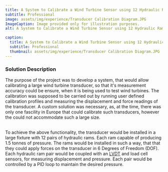```yaml
---
title: A System to Calibrate a Wind Turbine Sensor using 12 Hydraulic Rams
subtitle: Professional
image: assets/img/experience/Transducer Calibration Diagram.JPG
ImageCaption: Image provided only for illustration purposes.
alt: A System to Calibrate a Wind Turbine Sensor using 12 Hydraulic Rams

caption:
  title: A System to Calibrate a Wind Turbine Sensor using 12 Hydraulic Rams
  subtitle: Professional
  thumbnail: assets/img/experience/Transducer Calibration Diagram.JPG
---
```

### Solution Description

The purpose of the project was to develop a system, that would allow calibrating a large wind turbine transducer, so that it's measurement accuracy could be ensure, when it is being used to test wind turbines.
The calibration was supposed to be carried out by running user defined calibration profiles and measuring the displacement and force readings of the transducer. 
A custom solution was necessary, as, at the time, there was only one fascility in Europe that could calibrate such transducers, however the could not accommodate such a large size.

<br> To achieve the above functionality, the transducer would be installed in a large fixture with 12 pairs of hydraulic rams. Each ram capable of producing 1.5 tonnes of pressure. 
The rams would be installed in such a way, that that they could apply forces on the transducer in 6 Degrees of Freedom (DOF). Each hydraulic ram pair would be coupled with an [LVDT](https://www.te.com/usa-en/products/sensors/position-sensors/resources/lvdt-tutorial.html) and load cell sensors, for measuring displacement and pressure. Each pair would be controlled by a PID loop to maintain the desired pressure.